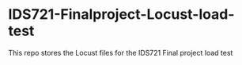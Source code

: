 # IDS721-Finalproject-Locust-load-test

This repo stores the Locust files for the IDS721 Final project load test

